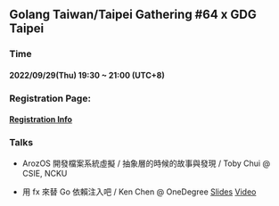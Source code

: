 ## Golang Taiwan/Taipei Gathering #64 x GDG Taipei

### Time

#### 2022/09/29(Thu) 19:30 ~ 21:00  (UTC+8)

### Registration Page:

#### [Registration Info](https://gdg.community.dev/events/details/google-gdg-taipei-presents-golang-taiwan-gathering-64/)

### Talks

- ArozOS 開發檔案系統虛擬 / 抽象層的時候的故事與發現 / Toby Chui @ CSIE, NCKU

- 用 fx 來替 Go 依賴注入吧 / Ken Chen @ OneDegree [Slides](https://speakerdeck.com/ken00535/20220928-golang-meetup-di-fx-release) [Video]()